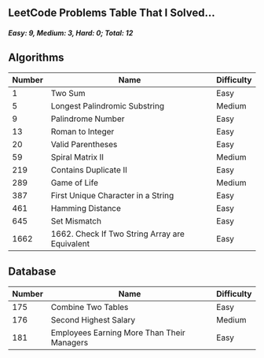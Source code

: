 ## LeetCode Problems Table That I Solved...
##### Easy: 9, Medium: 3, Hard: 0; Total: 12
## Algorithms
| Number | Name                                           | Difficulty |
|--------|------------------------------------------------|------------|
| 1      | Two Sum                                        | Easy       |
| 5      | Longest Palindromic Substring                  | Medium     |
| 9      | Palindrome Number                              | Easy       |
| 13     | Roman to Integer                               | Easy       |
| 20     | Valid Parentheses                              | Easy       |
| 59     | Spiral Matrix II                               | Medium     |
| 219    | Contains Duplicate II                          | Easy       |
| 289    | Game of Life                                   | Medium     |
| 387    | First Unique Character in a String             | Easy       |
| 461    | Hamming Distance                               | Easy       |
| 645    | Set Mismatch                                   | Easy       |
| 1662   | 1662. Check If Two String Array are Equivalent | Easy       |
## Database
| Number | Name                                       | Difficulty |
|--------|--------------------------------------------|------------|
| 175    | Combine Two Tables                         | Easy       |
| 176    | Second Highest Salary                      | Medium     |
| 181    | Employees Earning More Than Their Managers | Easy       |
